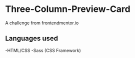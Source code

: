 # Three-Column-Preview-Card
A challenge from frontendmentor.io

## Languages used
-HTML/CSS
-Sass (CSS Framework)
